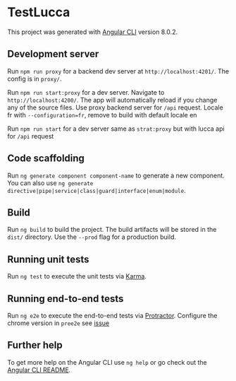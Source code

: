 # TestLucca

This project was generated with [Angular CLI](https://github.com/angular/angular-cli) version 8.0.2.

## Development server

Run `npm run proxy` for a backend dev server at `http://localhost:4201/`. The config is in `proxy/`.

Run `npm run start:proxy` for a dev server. Navigate to `http://localhost:4200/`. The app will automatically reload if you change any of the source files. Use proxy backend server for `/api` request. Locale fr with `--configuration=fr`, remove to build with default locale en 

Run `npm run start` for a dev server same as `strat:proxy` but with lucca api for `/api` request

## Code scaffolding

Run `ng generate component component-name` to generate a new component. You can also use `ng generate directive|pipe|service|class|guard|interface|enum|module`.

## Build

Run `ng build` to build the project. The build artifacts will be stored in the `dist/` directory. Use the `--prod` flag for a production build.

## Running unit tests

Run `ng test` to execute the unit tests via [Karma](https://karma-runner.github.io).

## Running end-to-end tests

Run `ng e2e` to execute the end-to-end tests via [Protractor](http://www.protractortest.org/).
Configure the chrome version in `pree2e` see [issue](https://github.com/angular/angular-cli/issues/4640)

## Further help

To get more help on the Angular CLI use `ng help` or go check out the [Angular CLI README](https://github.com/angular/angular-cli/blob/master/README.md).
